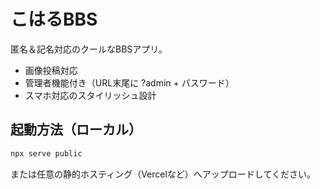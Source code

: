 
# こはるBBS

匿名＆記名対応のクールなBBSアプリ。
- 画像投稿対応
- 管理者機能付き（URL末尾に ?admin + パスワード）
- スマホ対応のスタイリッシュ設計

## 起動方法（ローカル）

```bash
npx serve public
```

または任意の静的ホスティング（Vercelなど）へアップロードしてください。
